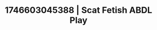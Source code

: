 ---
categories:
- Fantasy lover
- Artistic control
- AI-generated
- Naughty expression
- Fantasy kink
- Kinky dreams
- ASMR
- Cosplay
image: /assets/images/1746603045388.jpg
layout: post
seo:
  description: Featured content with sensual ABDL Play, Scat Fetish. HD images available.
  keywords: ABDL Play, Scat Fetish
  og_image: /assets/images/1746603045388.jpg
  schema_type: VisualArtwork
tags:
- ABDL Play
- '#1746603045388'
- Scat Fetish
title: 1746603045388 | Scat Fetish ABDL Play
---